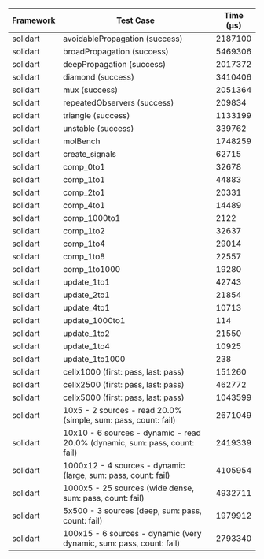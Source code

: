 | Framework | Test Case | Time (μs) |
| --- | --- | --- |
| solidart | avoidablePropagation (success) | 2187100 |
| solidart | broadPropagation (success) | 5469306 |
| solidart | deepPropagation (success) | 2017372 |
| solidart | diamond (success) | 3410406 |
| solidart | mux (success) | 2051364 |
| solidart | repeatedObservers (success) | 209834 |
| solidart | triangle (success) | 1133199 |
| solidart | unstable (success) | 339762 |
| solidart | molBench | 1748259 |
| solidart | create_signals | 62715 |
| solidart | comp_0to1 | 32678 |
| solidart | comp_1to1 | 44883 |
| solidart | comp_2to1 | 20331 |
| solidart | comp_4to1 | 14489 |
| solidart | comp_1000to1 | 2122 |
| solidart | comp_1to2 | 32637 |
| solidart | comp_1to4 | 29014 |
| solidart | comp_1to8 | 22557 |
| solidart | comp_1to1000 | 19280 |
| solidart | update_1to1 | 42743 |
| solidart | update_2to1 | 21854 |
| solidart | update_4to1 | 10713 |
| solidart | update_1000to1 | 114 |
| solidart | update_1to2 | 21550 |
| solidart | update_1to4 | 10925 |
| solidart | update_1to1000 | 238 |
| solidart | cellx1000 (first: pass, last: pass) | 151260 |
| solidart | cellx2500 (first: pass, last: pass) | 462772 |
| solidart | cellx5000 (first: pass, last: pass) | 1043599 |
| solidart | 10x5 - 2 sources - read 20.0% (simple, sum: pass, count: fail) | 2671049 |
| solidart | 10x10 - 6 sources - dynamic - read 20.0% (dynamic, sum: pass, count: fail) | 2419339 |
| solidart | 1000x12 - 4 sources - dynamic (large, sum: pass, count: fail) | 4105954 |
| solidart | 1000x5 - 25 sources (wide dense, sum: pass, count: fail) | 4932711 |
| solidart | 5x500 - 3 sources (deep, sum: pass, count: fail) | 1979912 |
| solidart | 100x15 - 6 sources - dynamic (very dynamic, sum: pass, count: fail) | 2793340 |

